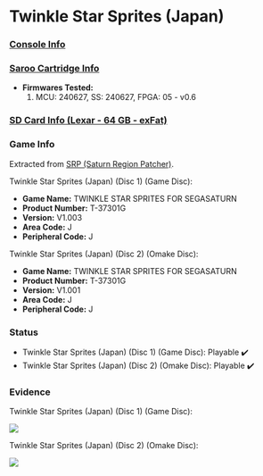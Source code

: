 # Twinkle Star Sprites (Japan)

### [Console Info](../../../../../Info/Consoles/VA13/README.md)

### [Saroo Cartridge Info](../../../../../Info/Cartridges/RetroGameParadiseStore/1.32F/README.md)

- <b>Firmwares Tested:</b>
  1. MCU: 240627, SS: 240627, FPGA: 05 - v0.6

### [SD Card Info (Lexar - 64 GB - exFat)](../../../../../Info/SdCards/Lexar/64GB/exfat/README.md)

### Game Info

Extracted from [SRP (Saturn Region Patcher)](https://segaxtreme.net/resources/saturn-region-patcher.81/download).

Twinkle Star Sprites (Japan) (Disc 1) (Game Disc):

- <b>Game Name:</b> TWINKLE STAR SPRITES FOR SEGASATURN
- <b>Product Number:</b> T-37301G
- <b>Version:</b> V1.003
- <b>Area Code:</b> J
- <b>Peripheral Code:</b> J

Twinkle Star Sprites (Japan) (Disc 2) (Omake Disc):

- <b>Game Name:</b> TWINKLE STAR SPRITES FOR SEGASATURN
- <b>Product Number:</b> T-37301G
- <b>Version:</b> V1.001
- <b>Area Code:</b> J
- <b>Peripheral Code:</b> J

### Status

- Twinkle Star Sprites (Japan) (Disc 1) (Game Disc): Playable :heavy_check_mark:
- Twinkle Star Sprites (Japan) (Disc 2) (Omake Disc): Playable :heavy_check_mark:

### Evidence

Twinkle Star Sprites (Japan) (Disc 1) (Game Disc):

[![](https://img.youtube.com/vi/Aa1aEvng6eU/0.jpg)](https://www.youtube.com/watch?v=Aa1aEvng6eU)

Twinkle Star Sprites (Japan) (Disc 2) (Omake Disc):

[![](https://img.youtube.com/vi/HKDuzQQeP8Q/0.jpg)](https://www.youtube.com/watch?v=HKDuzQQeP8Q)
